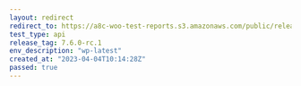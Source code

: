 ```yaml
---
layout: redirect
redirect_to: https://a8c-woo-test-reports.s3.amazonaws.com/public/release/7.6.0-rc.1/wp-latest/api/index.html
test_type: api
release_tag: 7.6.0-rc.1
env_description: "wp-latest"
created_at: "2023-04-04T10:14:28Z"
passed: true
---
```

